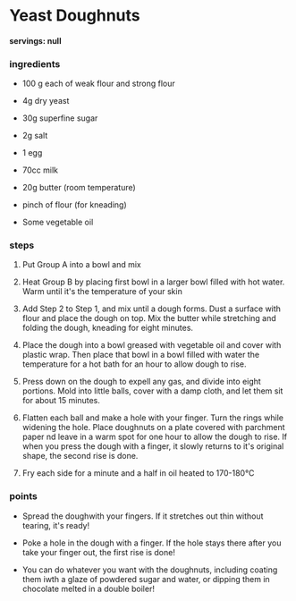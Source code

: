 # Yeast Doughnuts
#### servings: null
### ingredients
- 100 g each of weak flour and strong flour
- 4g dry yeast
- 30g superfine sugar
- 2g salt

- 1 egg
- 70cc milk

- 20g butter (room temperature)
- pinch of flour (for kneading)
- Some vegetable oil

### steps
1. Put Group A into a bowl and mix

2. Heat Group B by placing first bowl in a larger bowl filled with hot water. Warm until it's the temperature of your skin

3. Add Step 2 to Step 1, and mix until a dough forms. Dust a surface with flour and place the dough on top. Mix the butter while stretching and folding the dough, kneading for eight minutes.

4. Place the dough into a bowl greased with vegetable oil and cover with plastic wrap. Then place that bowl in a bowl filled with water the temperature for a hot bath for an hour to allow dough to rise.

5. Press down on the dough to expell any gas, and divide into eight portions. Mold into little balls, cover with a damp cloth, and let them sit for about 15 minutes.

6. Flatten each ball and make a hole with your finger. Turn the rings while widening the hole. Place doughnuts on a plate covered with parchment paper nd leave in a warm spot for one hour to allow the dough to rise. If when you press the dough with a finger, it slowly returns to it's original shape, the second rise is done.

7. Fry each side for a minute and a half in oil heated to 170-180°C

### points
- Spread the doughwith your fingers. If it stretches out thin without tearing, it's ready!

- Poke a hole in the dough with a finger. If the hole stays there after you take your finger out, the first rise is done!

- You can do whatever you want with the doughnuts, including coating them iwth a glaze of powdered sugar and water, or dipping them in chocolate melted in a double boiler!